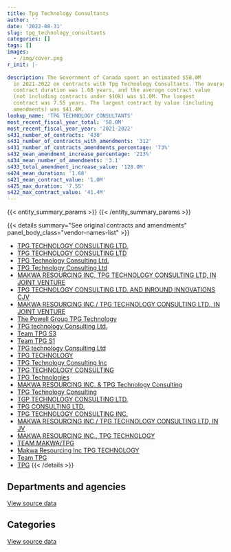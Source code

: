 ```yaml
---
title: Tpg Technology Consultants
author: ''
date: '2022-08-31'
slug: tpg_technology_consultants
categories: []
tags: []
images:
  - /img/cover.png
r_init: |-
  
description: The Government of Canada spent an estimated $58.0M
  in 2021-2022 on contracts with Tpg Technology Consultants. The average
  contract duration was 1.68 years, and the average contract value
  (not including contracts under $10k) was $1.0M. The longest
  contract was 7.55 years. The largest contract by value (including
  amendments) was $41.4M.
lookup_name: 'TPG TECHNOLOGY CONSULTANTS'
most_recent_fiscal_year_total: '58.0M'
most_recent_fiscal_year_year: '2021-2022'
s431_number_of_contracts: '430'
s431_number_of_contracts_with_amendments: '312'
s431_number_of_contracts_amendments_percentage: '73%'
s432_mean_amendment_increase_percentage: '213%'
s434_mean_number_of_amendments: '3.1'
s433_total_amendment_increase_value: '128.0M'
s424_mean_duration: '1.68'
s421_mean_contract_value: '1.0M'
s425_max_duration: '7.55'
s422_max_contract_value: '41.4M'
---
```


<script src="/rmarkdown-libs/htmlwidgets/htmlwidgets.js"></script>
<link href="/rmarkdown-libs/datatables-css/datatables-crosstalk.css" rel="stylesheet" />
<script src="/rmarkdown-libs/datatables-binding/datatables.js"></script>
<script src="/rmarkdown-libs/jquery/jquery-3.6.0.min.js"></script>
<link href="/rmarkdown-libs/dt-core-bootstrap/css/dataTables.bootstrap.min.css" rel="stylesheet" />
<link href="/rmarkdown-libs/dt-core-bootstrap/css/dataTables.bootstrap.extra.css" rel="stylesheet" />
<script src="/rmarkdown-libs/dt-core-bootstrap/js/jquery.dataTables.min.js"></script>
<script src="/rmarkdown-libs/dt-core-bootstrap/js/dataTables.bootstrap.min.js"></script>
<link href="/rmarkdown-libs/crosstalk/css/crosstalk.min.css" rel="stylesheet" />
<script src="/rmarkdown-libs/crosstalk/js/crosstalk.min.js"></script>
<script src="/rmarkdown-libs/htmlwidgets/htmlwidgets.js"></script>
<link href="/rmarkdown-libs/datatables-css/datatables-crosstalk.css" rel="stylesheet" />
<script src="/rmarkdown-libs/datatables-binding/datatables.js"></script>
<script src="/rmarkdown-libs/jquery/jquery-3.6.0.min.js"></script>
<link href="/rmarkdown-libs/dt-core-bootstrap/css/dataTables.bootstrap.min.css" rel="stylesheet" />
<link href="/rmarkdown-libs/dt-core-bootstrap/css/dataTables.bootstrap.extra.css" rel="stylesheet" />
<script src="/rmarkdown-libs/dt-core-bootstrap/js/jquery.dataTables.min.js"></script>
<script src="/rmarkdown-libs/dt-core-bootstrap/js/dataTables.bootstrap.min.js"></script>
<link href="/rmarkdown-libs/crosstalk/css/crosstalk.min.css" rel="stylesheet" />
<script src="/rmarkdown-libs/crosstalk/js/crosstalk.min.js"></script>

{{< entity_summary_params >}}
{{< /entity_summary_params >}}

{{< details summary="See original contracts and amendments" panel_body_class="vendor-names-list" >}}
- [TPG TECHNOLOGY CONSULTING LTD.](https://search.open.canada.ca/en/ct/?sort=contract_value_f%20desc&page=1&search_text=%22TPG%20TECHNOLOGY%20CONSULTING%20LTD.%22)
- [TPG TECHNOLOGY CONSULTING LTD](https://search.open.canada.ca/en/ct/?sort=contract_value_f%20desc&page=1&search_text=%22TPG%20TECHNOLOGY%20CONSULTING%20LTD%22)
- [TPG Technology Consulting Ltd.](https://search.open.canada.ca/en/ct/?sort=contract_value_f%20desc&page=1&search_text=%22TPG%20Technology%20Consulting%20Ltd.%22)
- [TPG Technology Consulting Ltd](https://search.open.canada.ca/en/ct/?sort=contract_value_f%20desc&page=1&search_text=%22TPG%20Technology%20Consulting%20Ltd%22)
- [MAKWA RESOURCING INC, TPG TECHNOLOGY CONSULTING LTD, IN JOINT VENTURE](https://search.open.canada.ca/en/ct/?sort=contract_value_f%20desc&page=1&search_text=%22MAKWA%20RESOURCING%20INC%2c%20TPG%20TECHNOLOGY%20CONSULTING%20LTD%2c%20IN%20JOINT%20VENTURE%22)
- [TPG TECHNOLOGY CONSULTING LTD. AND INROUND INNOVATIONS CJV](https://search.open.canada.ca/en/ct/?sort=contract_value_f%20desc&page=1&search_text=%22TPG%20TECHNOLOGY%20CONSULTING%20LTD.%20AND%20INROUND%20INNOVATIONS%20CJV%22)
- [MAKWA RESOURCING INC / TPG TECHNOLOGY CONSULTING LTD., IN JOINT VENTURE](https://search.open.canada.ca/en/ct/?sort=contract_value_f%20desc&page=1&search_text=%22MAKWA%20RESOURCING%20INC%20%2f%20TPG%20TECHNOLOGY%20CONSULTING%20LTD.%2c%20IN%20JOINT%20VENTURE%22)
- [The Powell Group TPG Technology](https://search.open.canada.ca/en/ct/?sort=contract_value_f%20desc&page=1&search_text=%22The%20Powell%20Group%20TPG%20Technology%22)
- [TPG technology Consulting Ltd.](https://search.open.canada.ca/en/ct/?sort=contract_value_f%20desc&page=1&search_text=%22TPG%20technology%20Consulting%20Ltd.%22)
- [Team TPG S3](https://search.open.canada.ca/en/ct/?sort=contract_value_f%20desc&page=1&search_text=%22Team%20TPG%20S3%22)
- [Team TPG S1](https://search.open.canada.ca/en/ct/?sort=contract_value_f%20desc&page=1&search_text=%22Team%20TPG%20S1%22)
- [TPG technology Consulting Ltd](https://search.open.canada.ca/en/ct/?sort=contract_value_f%20desc&page=1&search_text=%22TPG%20technology%20Consulting%20Ltd%22)
- [TPG TECHNOLOGY](https://search.open.canada.ca/en/ct/?sort=contract_value_f%20desc&page=1&search_text=%22TPG%20TECHNOLOGY%22)
- [TPG Technology Consulting Inc](https://search.open.canada.ca/en/ct/?sort=contract_value_f%20desc&page=1&search_text=%22TPG%20Technology%20Consulting%20Inc%22)
- [TPG TECHNOLOGY CONSULTING](https://search.open.canada.ca/en/ct/?sort=contract_value_f%20desc&page=1&search_text=%22TPG%20TECHNOLOGY%20CONSULTING%22)
- [TPG Technologies](https://search.open.canada.ca/en/ct/?sort=contract_value_f%20desc&page=1&search_text=%22TPG%20Technologies%22)
- [MAKWA RESOURCING INC. & TPG Technology Consulting](https://search.open.canada.ca/en/ct/?sort=contract_value_f%20desc&page=1&search_text=%22MAKWA%20RESOURCING%20INC.%20%26%20TPG%20Technology%20Consulting%22)
- [TPG Technology Consulting](https://search.open.canada.ca/en/ct/?sort=contract_value_f%20desc&page=1&search_text=%22TPG%20Technology%20Consulting%22)
- [TGP TECHNOLOGY CONSULTING LTD.](https://search.open.canada.ca/en/ct/?sort=contract_value_f%20desc&page=1&search_text=%22TGP%20TECHNOLOGY%20CONSULTING%20LTD.%22)
- [TPG CONSULTING LTD.](https://search.open.canada.ca/en/ct/?sort=contract_value_f%20desc&page=1&search_text=%22TPG%20CONSULTING%20LTD.%22)
- [TPG TECHNOLOGY CONSULTING INC.](https://search.open.canada.ca/en/ct/?sort=contract_value_f%20desc&page=1&search_text=%22TPG%20TECHNOLOGY%20CONSULTING%20INC.%22)
- [MAKWA RESOURCING INC / TPG TECHNOLOGY CONSULTING LTD, IN JV](https://search.open.canada.ca/en/ct/?sort=contract_value_f%20desc&page=1&search_text=%22MAKWA%20RESOURCING%20INC%20%2f%20TPG%20TECHNOLOGY%20CONSULTING%20LTD%2c%20IN%20JV%22)
- [MAKWA RESOURCING INC., TPG TECHNOLOGY](https://search.open.canada.ca/en/ct/?sort=contract_value_f%20desc&page=1&search_text=%22MAKWA%20RESOURCING%20INC.%2c%20TPG%20TECHNOLOGY%22)
- [TEAM MAKWA/TPG](https://search.open.canada.ca/en/ct/?sort=contract_value_f%20desc&page=1&search_text=%22TEAM%20MAKWA%2fTPG%22)
- [Makwa Resourcing Inc TPG TECHNOLOGY](https://search.open.canada.ca/en/ct/?sort=contract_value_f%20desc&page=1&search_text=%22Makwa%20Resourcing%20Inc%20TPG%20TECHNOLOGY%22)
- [Team TPG](https://search.open.canada.ca/en/ct/?sort=contract_value_f%20desc&page=1&search_text=%22Team%20TPG%22)
- [TPG](https://search.open.canada.ca/en/ct/?sort=contract_value_f%20desc&page=1&search_text=%22TPG%22)
{{< /details >}}

## Departments and agencies

<div id="htmlwidget-1" style="width:100%;height:auto;" class="datatables html-widget"></div>
<script type="application/json" data-for="htmlwidget-1">{"x":{"style":"bootstrap","filter":"none","vertical":false,"data":[["<a href=\"/departments/aandc-aadnc/\">Crown-Indigenous Relations and Northern Affairs Canada<\/a>","<a href=\"/departments/atssc-scdata/\">Administrative Tribunals Support Service of Canada<\/a>","<a href=\"/departments/cbsa-asfc/\">Canada Border Services Agency<\/a>","<a href=\"/departments/cic/\">Immigration, Refugees and Citizenship Canada<\/a>","<a href=\"/departments/cra-arc/\">Canada Revenue Agency<\/a>","<a href=\"/departments/csc-scc/\">Correctional Service of Canada<\/a>","<a href=\"/departments/dfatd-maecd/\">Global Affairs Canada<\/a>","<a href=\"/departments/dnd-mdn/\">National Defence<\/a>","<a href=\"/departments/esdc-edsc/\">Employment and Social Development Canada<\/a>","<a href=\"/departments/ic/\">Innovation, Science and Economic Development Canada<\/a>","<a href=\"/departments/isc-sac/\">Indigenous Services Canada<\/a>","<a href=\"/departments/phac-aspc/\">Public Health Agency of Canada<\/a>","<a href=\"/departments/pwgsc-tpsgc/\">Public Services and Procurement Canada<\/a>","<a href=\"/departments/rcmp-grc/\">Royal Canadian Mounted Police<\/a>","<a href=\"/departments/ssc-spc/\">Shared Services Canada<\/a>","<a href=\"/departments/statcan/\">Statistics Canada<\/a>","<a href=\"/departments/tbs-sct/\">Treasury Board of Canada Secretariat<\/a>","<a href=\"/departments/tc/\">Transport Canada<\/a>","<a href=\"/departments/vac-acc/\">Veterans Affairs Canada<\/a>"],[246800.21,44797.92,6531500.45,337005.11,8196876.55,null,224505.23,4985951.33,null,726612.71,null,null,5384959.22,28839.2,19470261.12,null,null,170359.45,10522695.81],[null,58455.83,7346977.74,36149.43,10766100.81,18161.85,275636.11,4835550.42,null,722415.22,null,null,5399712.54,2142515.62,20516665.21,103225.5,818057.46,77005.85,19435629.41],[null,null,8923474.71,454310.29,14878241.48,null,292034.52,4822338.54,46626.31,694717.76,36792,null,5220985.3,3112303.63,15464232.4,99440,998632.01,418747.34,19809160.69],[null,307891.98,7937319.86,543144.38,15791396.2,null,null,1357914.28,1727958.62,514809.86,null,38330.15,6007425.98,3275967.81,3752293.9,1999987,183310.53,426806.03,14135640.79]],"container":"<table class=\"table table-striped table-hover row-border order-column display\">\n  <thead>\n    <tr>\n      <th>Department<\/th>\n      <th>2018-2019<\/th>\n      <th>2019-2020<\/th>\n      <th>2020-2021<\/th>\n      <th>2021-2022<\/th>\n    <\/tr>\n  <\/thead>\n<\/table>","options":{"order":[[4,"desc"]],"pageLength":10,"autoWidth":true,"columnDefs":[{"targets":1,"render":"function(data, type, row, meta) {\n    return type !== 'display' ? data : DTWidget.formatCurrency(data, \"$\", 2, 3, \",\", \".\", true, null);\n  }"},{"targets":2,"render":"function(data, type, row, meta) {\n    return type !== 'display' ? data : DTWidget.formatCurrency(data, \"$\", 2, 3, \",\", \".\", true, null);\n  }"},{"targets":3,"render":"function(data, type, row, meta) {\n    return type !== 'display' ? data : DTWidget.formatCurrency(data, \"$\", 2, 3, \",\", \".\", true, null);\n  }"},{"targets":4,"render":"function(data, type, row, meta) {\n    return type !== 'display' ? data : DTWidget.formatCurrency(data, \"$\", 2, 3, \",\", \".\", true, null);\n  }"},{"width":"16%","targets":[1,2,3,4]},{"className":"dt-right","targets":[1,2,3,4]}],"orderClasses":false}},"evals":["options.columnDefs.0.render","options.columnDefs.1.render","options.columnDefs.2.render","options.columnDefs.3.render"],"jsHooks":[]}</script>
<p class="text-right">
<a href="https://github.com/GoC-Spending/contracts-data/tree/main/data/out/vendors/tpg_technology_consultants/summary_by_fiscal_year_by_department.csv" class="source-data-link btn btn-link">View source data</a>
</p>

## Categories

<div id="htmlwidget-2" style="width:100%;height:auto;" class="datatables html-widget"></div>
<script type="application/json" data-for="htmlwidget-2">{"x":{"style":"bootstrap","filter":"none","vertical":false,"data":[["<a href=\"/categories/other/\">(Other)<\/a>","<a href=\"/categories/defence/\">Defence<\/a>","<a href=\"/categories/professional_services/\">Professional services<\/a>","<a href=\"/categories/information_technology/\">Information technology<\/a>","<a href=\"/categories/industrial_products_and_services/\">Industrial products and services<\/a>","<a href=\"/categories/security_and_protection/\">Security and protection<\/a>","<a href=\"/categories/human_capital/\">Human capital<\/a>"],[7058058.6,3865276.19,12854947.07,32266519.48,null,81940.1,744422.87],[6261145.4,3561739.55,12633959.72,48467964.86,18161.85,null,1609287.63],[2725977.98,3552008.02,16027677.84,51371738.89,null,null,1594634.24],[557339.18,87583.76,8343768.9,48400626.02,111563.51,null,499316.01]],"container":"<table class=\"table table-striped table-hover row-border order-column display\">\n  <thead>\n    <tr>\n      <th>Category<\/th>\n      <th>2018-2019<\/th>\n      <th>2019-2020<\/th>\n      <th>2020-2021<\/th>\n      <th>2021-2022<\/th>\n    <\/tr>\n  <\/thead>\n<\/table>","options":{"order":[[4,"desc"]],"dom":"t","pageLength":30,"autoWidth":true,"columnDefs":[{"targets":1,"render":"function(data, type, row, meta) {\n    return type !== 'display' ? data : DTWidget.formatCurrency(data, \"$\", 2, 3, \",\", \".\", true, null);\n  }"},{"targets":2,"render":"function(data, type, row, meta) {\n    return type !== 'display' ? data : DTWidget.formatCurrency(data, \"$\", 2, 3, \",\", \".\", true, null);\n  }"},{"targets":3,"render":"function(data, type, row, meta) {\n    return type !== 'display' ? data : DTWidget.formatCurrency(data, \"$\", 2, 3, \",\", \".\", true, null);\n  }"},{"targets":4,"render":"function(data, type, row, meta) {\n    return type !== 'display' ? data : DTWidget.formatCurrency(data, \"$\", 2, 3, \",\", \".\", true, null);\n  }"},{"width":"16%","targets":[1,2,3,4]},{"className":"dt-right","targets":[1,2,3,4]}],"orderClasses":false,"lengthMenu":[10,25,30,50,100]}},"evals":["options.columnDefs.0.render","options.columnDefs.1.render","options.columnDefs.2.render","options.columnDefs.3.render"],"jsHooks":[]}</script>
<p class="text-right">
<a href="https://github.com/GoC-Spending/contracts-data/tree/main/data/out/vendors/tpg_technology_consultants/summary_by_fiscal_year_by_category.csv" class="source-data-link btn btn-link">View source data</a>
</p>
